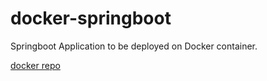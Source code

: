 # docker-springboot
Springboot Application to be deployed on Docker container.

[docker repo](https://hub.docker.com/r/r2d2c3p0/docker-hello/)
